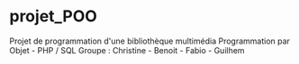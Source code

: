 # projet_POO
Projet de programmation d'une bibliothèque multimédia
Programmation par Objet - PHP / SQL
Groupe : Christine - Benoit - Fabio - Guilhem

